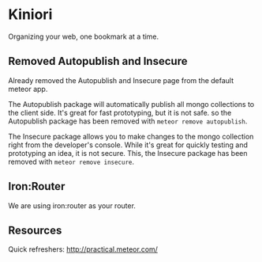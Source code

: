 # Kiniori
Organizing your web, one bookmark at a time.

## Removed Autopublish and Insecure
Already removed the Autopublish and Insecure page from the default meteor app.

The Autopublish package will automatically publish all mongo collections to the
client side. It's great for fast prototyping, but it is not safe. so the Autopublish package has been removed with `meteor remove autopublish`.

The Insecure package allows you to make changes to the mongo collection right
from the developer's console. While it's great for quickly testing and
prototyping an idea, it is not secure. This, the Insecure package has been
removed with `meteor remove insecure`.

## Iron:Router
We are using iron:router as your router.

## Resources
Quick refreshers: http://practical.meteor.com/
